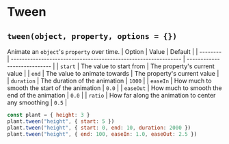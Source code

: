 # Tween

## `tween(object, property, options = {})`

Animate an `object`'s `property` over time.
| Option | Value | Default |
| -------- | -------------------------------------------------------------- | ---------------------------- |
| `start` | The value to start from | The property's current value |
| `end` | The value to animate towards | The property's current value |
| `duration` | The duration of the animation | `1000` |
| `easeIn` | How much to smooth the start of the animation | `0.0` |
| `easeOut` | How much to smooth the end of the animation | `0.0` |
| `ratio` | How far along the animation to center any smoothing | `0.5` |

```javascript
const plant = { height: 3 }
plant.tween("height", { start: 5 })
plant.tween("height", { start: 0, end: 10, duration: 2000 })
plant.tween("height", { end: 100, easeIn: 1.0, easeOut: 2.5 })
```
